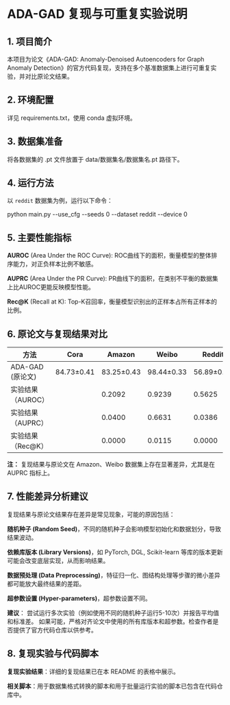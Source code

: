 # ADA-GAD 复现与可重复实验说明

## 1. 项目简介
本项目为论文《ADA-GAD: Anomaly-Denoised Autoencoders for Graph Anomaly Detection》的官方代码复现，支持在多个基准数据集上进行可重复实验，并对比原论文结果。

## 2. 环境配置
详见 requirements.txt，使用 conda 虚拟环境。

## 3. 数据集准备
将各数据集的 .pt 文件放置于 data/数据集名/数据集名.pt 路径下。

## 4. 运行方法

以 `reddit` 数据集为例，运行以下命令：

python main.py --use_cfg --seeds 0 --dataset reddit --device 0

## 5. 主要性能指标

**AUROC** (Area Under the ROC Curve): ROC曲线下的面积，衡量模型的整体排序能力，对正负样本比例不敏感。

**AUPRC** (Area Under the PR Curve): PR曲线下的面积，在类别不平衡的数据集上比AUROC更能反映模型性能。

**Rec@K** (Recall at K): Top-K召回率，衡量模型识别出的正样本占所有正样本的比例。

## 6. 原论文与复现结果对比

| 方法                | Cora   | Amazon | Weibo  | Reddit | Disney | Books  | Enron  |
|-------------------- |--------|--------|--------|--------|--------|--------|--------|
| ADA-GAD (原论文)    | 84.73±0.41 | 83.25±0.43 | 98.44±0.33 | 56.89±0.41 | 70.04±3.08 | 65.24±3.17 | 72.89±0.86 |
| 实验结果（AUROC）   |          |0.2092         |0.9239         | 0.5625        |         |         |         |
| 实验结果（AUPRC）   |          |0.0400         | 0.6631        |0.0386         |         |         |         |
| 实验结果（Rec@K）   |          |0.0000         | 0.0115        |0.0000         |         |         |         |

**注：** 复现结果与原论文在 Amazon、Weibo 数据集上存在显著差异，尤其是在 AUPRC 指标上。

## 7. 性能差异分析建议

复现结果与原论文结果存在差异是常见现象，可能的原因包括：

**随机种子 (Random Seed)**，不同的随机种子会影响模型初始化和数据划分，导致结果波动。

**依赖库版本 (Library Versions)**，如 PyTorch, DGL, Scikit-learn 等库的版本更新可能会改变底层实现，从而影响结果。

**数据预处理 (Data Preprocessing)**，特征归一化、图结构处理等步骤的微小差异都可能放大最终结果的差距。

**超参数设置 (Hyper-parameters)**，超参数设置不同。

**建议**：
尝试运行多次实验（例如使用不同的随机种子运行5-10次）并报告平均值和标准差。
如果可能，严格对齐论文中使用的所有库版本和超参数。检查作者是否提供了官方代码仓库以供参考。

## 8. 复现实验与代码脚本

**复现实验结果**：详细的复现结果已在本 README 的表格中展示。

**相关脚本**：用于数据集格式转换的脚本和用于批量运行实验的脚本已包含在代码仓库中。
